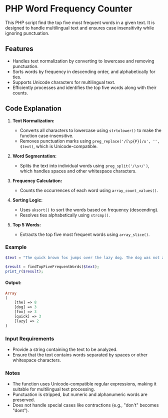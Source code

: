 # PHP Word Frequency Counter

This PHP script find the top five most frequent words in a given text. It is designed to handle multilingual text and ensures case insensitivity while ignoring punctuation.

## Features

-   Handles text normalization by converting to lowercase and removing punctuation.
-   Sorts words by frequency in descending order, and alphabetically for ties.
-   Supports Unicode characters for multilingual text.
-   Efficiently processes and identifies the top five words along with their counts.

## Code Explanation

1. **Text Normalization:**

    - Converts all characters to lowercase using `strtolower()` to make the function case-insensitive.
    - Removes punctuation marks using `preg_replace('/[\p{P}]/u', '', $text)`, which is Unicode-compatible.

2. **Word Segmentation:**

    - Splits the text into individual words using `preg_split('/\s+/')`, which handles spaces and other whitespace characters.

3. **Frequency Calculation:**

    - Counts the occurrences of each word using `array_count_values()`.

4. **Sorting Logic:**

    - Uses `uksort()` to sort the words based on frequency (descending).
    - Resolves ties alphabetically using `strcmp()`.

5. **Top 5 Words:**
    - Extracts the top five most frequent words using `array_slice()`.

### Example

```php
$text = "The quick brown fox jumps over the lazy dog. The dog was not amused. The fox, quick and clever, decided to run away. The lazy dog stayed behind, sleeping under the bright sun. Quick decisions can make a big difference, thought the fox.";

$result = findTopFiveFrequentWords($text);
print_r($result);
```

#### Output:

```php
Array
(
    [the] => 8
    [dog] => 3
    [fox] => 3
    [quick] => 3
    [lazy] => 2
)
```

### Input Requirements

-   Provide a string containing the text to be analyzed.
-   Ensure that the text contains words separated by spaces or other whitespace characters.

### Notes

-   The function uses Unicode-compatible regular expressions, making it suitable for multilingual text processing.
-   Punctuation is stripped, but numeric and alphanumeric words are preserved.
-   Does not handle special cases like contractions (e.g., "don't" becomes "dont").
